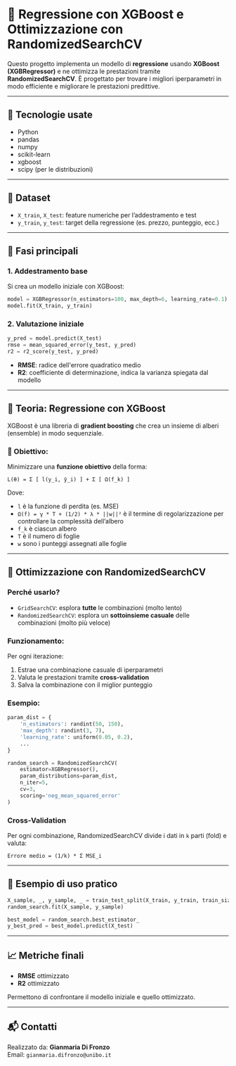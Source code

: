 # 🌲 Regressione con XGBoost e Ottimizzazione con RandomizedSearchCV

Questo progetto implementa un modello di **regressione** usando **XGBoost (XGBRegressor)** e ne ottimizza le prestazioni tramite **RandomizedSearchCV**. È progettato per trovare i migliori iperparametri in modo efficiente e migliorare le prestazioni predittive.

---

## 🚀 Tecnologie usate

- Python
- pandas
- numpy
- scikit-learn
- xgboost
- scipy (per le distribuzioni)

---

## 📁 Dataset

- `X_train`, `X_test`: feature numeriche per l’addestramento e test
- `y_train`, `y_test`: target della regressione (es. prezzo, punteggio, ecc.)

---

## 🔧 Fasi principali

### 1. Addestramento base

Si crea un modello iniziale con XGBoost:

```python
model = XGBRegressor(n_estimators=100, max_depth=6, learning_rate=0.1)
model.fit(X_train, y_train)
```

### 2. Valutazione iniziale

```python
y_pred = model.predict(X_test)
rmse = mean_squared_error(y_test, y_pred)
r2 = r2_score(y_test, y_pred)
```

- **RMSE**: radice dell'errore quadratico medio
- **R2**: coefficiente di determinazione, indica la varianza spiegata dal modello

---

## 🌳 Teoria: Regressione con XGBoost

XGBoost è una libreria di **gradient boosting** che crea un insieme di alberi (ensemble) in modo sequenziale.

### 🧠 Obiettivo:

Minimizzare una **funzione obiettivo** della forma:

```
L(θ) = Σ [ l(y_i, ŷ_i) ] + Σ [ Ω(f_k) ]
```

Dove:
- `l` è la funzione di perdita (es. MSE)
- `Ω(f) = γ * T + (1/2) * λ * ||w||²` è il termine di regolarizzazione per controllare la complessità dell’albero
- `f_k` è ciascun albero
- `T` è il numero di foglie
- `w` sono i punteggi assegnati alle foglie

---

## 🎯 Ottimizzazione con RandomizedSearchCV

### Perché usarlo?

- `GridSearchCV`: esplora **tutte** le combinazioni (molto lento)
- `RandomizedSearchCV`: esplora un **sottoinsieme casuale** delle combinazioni (molto più veloce)

### Funzionamento:

Per ogni iterazione:
1. Estrae una combinazione casuale di iperparametri
2. Valuta le prestazioni tramite **cross-validation**
3. Salva la combinazione con il miglior punteggio

### Esempio:

```python
param_dist = {
    'n_estimators': randint(50, 150),
    'max_depth': randint(3, 7),
    'learning_rate': uniform(0.05, 0.2),
    ...
}

random_search = RandomizedSearchCV(
    estimator=XGBRegressor(),
    param_distributions=param_dist,
    n_iter=5,
    cv=3,
    scoring='neg_mean_squared_error'
)
```

### Cross-Validation

Per ogni combinazione, RandomizedSearchCV divide i dati in `k` parti (fold) e valuta:

```
Errore medio = (1/k) * Σ MSE_i
```

---

## 🧪 Esempio di uso pratico

```python
X_sample, _, y_sample, _ = train_test_split(X_train, y_train, train_size=0.3)
random_search.fit(X_sample, y_sample)

best_model = random_search.best_estimator_
y_best_pred = best_model.predict(X_test)
```

---

## 📈 Metriche finali

- **RMSE** ottimizzato
- **R2** ottimizzato

Permettono di confrontare il modello iniziale e quello ottimizzato.

---

## 📬 Contatti

Realizzato da: **Gianmaria Di Fronzo**  
Email: `gianmaria.difronzo@unibo.it`
